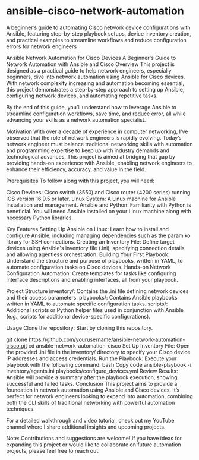 # ansible-cisco-network-automation
A beginner’s guide to automating Cisco network device configurations with Ansible, featuring step-by-step playbook setups, device inventory creation, and practical examples to streamline workflows and reduce configuration errors for network engineers

Ansible Network Automation for Cisco Devices
A Beginner's Guide to Network Automation with Ansible and Cisco
Overview
This project is designed as a practical guide to help network engineers, especially beginners, dive into network automation using Ansible for Cisco devices. With network complexity increasing and automation becoming essential, this project demonstrates a step-by-step approach to setting up Ansible, configuring network devices, and automating repetitive tasks.

By the end of this guide, you’ll understand how to leverage Ansible to streamline configuration workflows, save time, and reduce error, all while advancing your skills as a network automation specialist.

Motivation
With over a decade of experience in computer networking, I've observed that the role of network engineers is rapidly evolving. Today’s network engineer must balance traditional networking skills with automation and programming expertise to keep up with industry demands and technological advances. This project is aimed at bridging that gap by providing hands-on experience with Ansible, enabling network engineers to enhance their efficiency, accuracy, and value in the field.

Prerequisites
To follow along with this project, you will need:

Cisco Devices: Cisco switch (3550) and Cisco router (4200 series) running IOS version 16.9.5 or later.
Linux System: A Linux machine for Ansible installation and management.
Ansible and Python: Familiarity with Python is beneficial. You will need Ansible installed on your Linux machine along with necessary Python libraries.

Key Features
Setting Up Ansible on Linux: Learn how to install and configure Ansible, including managing dependencies such as the paramiko library for SSH connections.
Creating an Inventory File: Define target devices using Ansible's inventory file (.ini), specifying connection details and allowing agentless orchestration.
Building Your First Playbook: Understand the structure and purpose of playbooks, written in YAML, to automate configuration tasks on Cisco devices.
Hands-on Network Configuration Automation: Create templates for tasks like configuring interface descriptions and enabling interfaces, all from your playbook.

Project Structure
inventory/: Contains the .ini file defining network devices and their access parameters.
playbooks/: Contains Ansible playbooks written in YAML to automate specific configuration tasks.
scripts/: Additional scripts or Python helper files used in conjunction with Ansible (e.g., scripts for additional device-specific configurations).

Usage
Clone the repository: Start by cloning this repository.

git clone https://github.com/yourusername/ansible-network-automation-cisco.git
cd ansible-network-automation-cisco
Set Up Inventory File: Open the provided .ini file in the inventory/ directory to specify your Cisco device IP addresses and access credentials.
Run the Playbook: Execute your playbook with the following command:
bash
Copy code
ansible-playbook -i inventory/agents.ini playbooks/configure_devices.yml
Review Results: Ansible will provide a summary after the playbook execution, showing successful and failed tasks.
Conclusion
This project aims to provide a foundation in network automation using Ansible and Cisco devices. It’s perfect for network engineers looking to expand into automation, combining both the CLI skills of traditional networking with powerful automation techniques.

For a detailed walkthrough and video tutorial, check out my YouTube channel where I share additional insights and upcoming projects.

Note: Contributions and suggestions are welcome! If you have ideas for expanding this project or would like to collaborate on future automation projects, please feel free to reach out.
